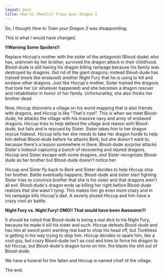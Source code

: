 ```yaml
---
layout: post
title: How to (Really) Train your Dragon 2
---
```


So, I thought *How to Train your Dragon 2* was disappointing.

This is what I would have changed.

**!!Warning Some Spoilers!!**

Replace Hiccup's mother with the sister of the antagonist (Blood-dude) who has, unknown by her brother, survived the dragon
attack in their childhood.
Blood-dude is still having his dragon killing rampage because his family was destroyed by dragons.
Get rid of the giant dragons;  instead Blood-dude has trained (more like enslaved) another Night Fury that he is
using to kill and enslave other dragons.
Just like Hiccup's mother, Sister trained the dragons that took her (or whatever happened) and she becomes a
dragon rescuer and rehabilitator in honor of her family.  Unfortunatley, she also thinks her brother dead.

Now, Hiccup discovers a village on his world mapping that is also friends with dragons, and Hiccup is like "That's cool".
This is when we meet Blood-dude; he attacks the village with his massive navy and army of enslaved dragons.
Hiccup tries to help defend the village and reason with Blood-dude, but fails and is rescued by Sister.
Sister takes him to her dragon rescue hideout.  Hiccup tells her she needs to take her dragon horde to help him
defeat Blood-dude before he attacks Berk, but she doesn't want to, because there's a lesson somewhere in there.
Blood-dude surprise attacks Sister's hideout capturing a bunch of recovering and injured dragons.  Hiccup and Sister
escape with some dragons, and Sister recognizes Blood-dude as her brother but Blood-dude doesn't notice her.

Hiccup and Sister fly back to Berk and Sister decides to help Hiccup stop her brother.
Battle eventually happens; Blood-dude and sister start fighting.  Sister tries to convince brother that she is his
sister and that dragons aren't all evil.  Blood-dude's dragon ends up killing her right before Blood-dude realizes
that she wasn't lying.  This makes him go even more crazy and in his rampage kills Hiccup's dad.
A severly pissed Hiccup and him have a crazy cool air battle.

**Night Fury vs. Night Fury! OMG!! That would have been Awesome!!!**

It should be noted that Blood-dude is being a real dick to his Night Fury, because he made it kill his sister and such.
Hiccup defeats Blood-dude and has him at sword point wanting real bad to chop his head off, but Toothless is getting in
his way trying to stop him.  Hiccup decides to spare him, like a cool guy, but crazy Blood-dude isn't as cool and tries
to force his dragon to kill Hiccup, but Blood-dude's dragon turns on him, fire blasts the shit out of Blood-dude.

We have a funeral for the fallen and Hiccup is named chief of the village.

The end.
